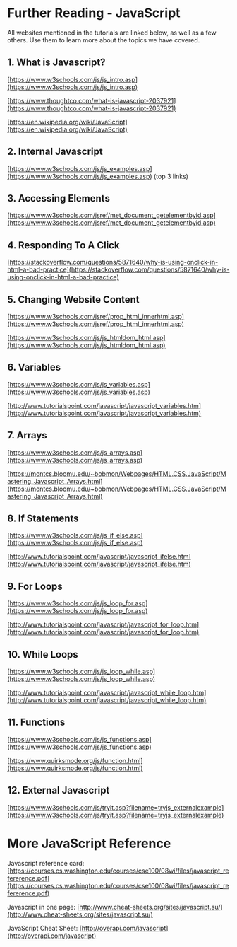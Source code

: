 # Further Reading - JavaScript

All websites mentioned in the tutorials are linked below, as well as a few others. Use them to learn more about 
the topics we have covered. 

## 1. What is Javascript?

[https://www.w3schools.com/js/js_intro.asp](https://www.w3schools.com/js/js_intro.asp)

[https://www.thoughtco.com/what-is-javascript-2037921](https://www.thoughtco.com/what-is-javascript-2037921)

[https://en.wikipedia.org/wiki/JavaScript](https://en.wikipedia.org/wiki/JavaScript)


## 2. Internal Javascript

[https://www.w3schools.com/js/js_examples.asp](https://www.w3schools.com/js/js_examples.asp) (top 3 links)


## 3. Accessing Elements
[https://www.w3schools.com/jsref/met_document_getelementbyid.asp](https://www.w3schools.com/jsref/met_document_getelementbyid.asp)


## 4. Responding To A Click
[https://stackoverflow.com/questions/5871640/why-is-using-onclick-in-html-a-bad-practice](https://stackoverflow.com/questions/5871640/why-is-using-onclick-in-html-a-bad-practice)


## 5. Changing Website Content
[https://www.w3schools.com/jsref/prop_html_innerhtml.asp](https://www.w3schools.com/jsref/prop_html_innerhtml.asp)

[https://www.w3schools.com/js/js_htmldom_html.asp](https://www.w3schools.com/js/js_htmldom_html.asp)

## 6. Variables
[https://www.w3schools.com/js/js_variables.asp](https://www.w3schools.com/js/js_variables.asp)

[http://www.tutorialspoint.com/javascript/javascript_variables.htm](http://www.tutorialspoint.com/javascript/javascript_variables.htm)

## 7. Arrays
[https://www.w3schools.com/js/js_arrays.asp](https://www.w3schools.com/js/js_arrays.asp)

[https://montcs.bloomu.edu/~bobmon/Webpages/HTML.CSS.JavaScript/Mastering_Javascript_Arrays.html](https://montcs.bloomu.edu/~bobmon/Webpages/HTML.CSS.JavaScript/Mastering_Javascript_Arrays.html)

## 8. If Statements
[https://www.w3schools.com/js/js_if_else.asp](https://www.w3schools.com/js/js_if_else.asp)

[http://www.tutorialspoint.com/javascript/javascript_ifelse.htm](http://www.tutorialspoint.com/javascript/javascript_ifelse.htm)

## 9. For Loops
[https://www.w3schools.com/js/js_loop_for.asp](https://www.w3schools.com/js/js_loop_for.asp)

[http://www.tutorialspoint.com/javascript/javascript_for_loop.htm](http://www.tutorialspoint.com/javascript/javascript_for_loop.htm)

## 10. While Loops
[https://www.w3schools.com/js/js_loop_while.asp](https://www.w3schools.com/js/js_loop_while.asp)

[http://www.tutorialspoint.com/javascript/javascript_while_loop.htm](http://www.tutorialspoint.com/javascript/javascript_while_loop.htm)


## 11. Functions
[https://www.w3schools.com/js/js_functions.asp](https://www.w3schools.com/js/js_functions.asp)

[https://www.quirksmode.org/js/function.html](https://www.quirksmode.org/js/function.html)

## 12. External Javascript
[https://www.w3schools.com/js/tryit.asp?filename=tryjs_externalexample](https://www.w3schools.com/js/tryit.asp?filename=tryjs_externalexample)


# More JavaScript Reference

Javascript reference card:
[https://courses.cs.washington.edu/courses/cse100/08wi/files/javascript_refererence.pdf](https://courses.cs.washington.edu/courses/cse100/08wi/files/javascript_refererence.pdf)

Javascript in one page:
[http://www.cheat-sheets.org/sites/javascript.su/](http://www.cheat-sheets.org/sites/javascript.su/)

JavaScript Cheat Sheet:
[http://overapi.com/javascript](http://overapi.com/javascript)
